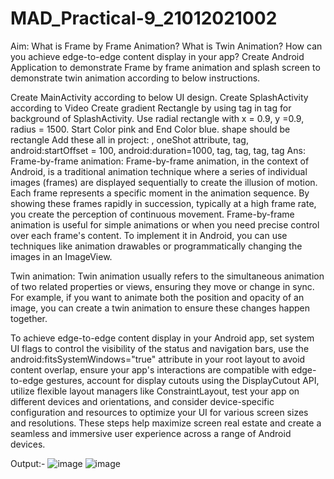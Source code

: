 # MAD_Practical-9_21012021002

Aim: What is Frame by Frame Animation? What is Twin Animation? How can you achieve edge-to-edge content display in your app? Create Android Application to demonstrate Frame by frame animation and splash screen to demonstrate twin animation according to below instructions.

Create MainActivity according to below UI design.
Create SplashActivity according to Video
Create gradient Rectangle by using tag in tag for background of SplashActivity. Use radial rectangle with x = 0.9, y =0.9, radius = 1500. Start Color pink and End Color blue. shape should be rectangle
Add these all in project: , oneShot attribute, tag, android:startOffset = 100, android:duration=1000, tag, tag, tag, tag
Ans: Frame-by-frame animation: Frame-by-frame animation, in the context of Android, is a traditional animation technique where a series of individual images (frames) are displayed sequentially to create the illusion of motion. Each frame represents a specific moment in the animation sequence. By showing these frames rapidly in succession, typically at a high frame rate, you create the perception of continuous movement. Frame-by-frame animation is useful for simple animations or when you need precise control over each frame's content. To implement it in Android, you can use techniques like animation drawables or programmatically changing the images in an ImageView.

Twin animation: Twin animation usually refers to the simultaneous animation of two related properties or views, ensuring they move or change in sync. For example, if you want to animate both the position and opacity of an image, you can create a twin animation to ensure these changes happen together.

To achieve edge-to-edge content display in your Android app, set system UI flags to control the visibility of the status and navigation bars, use the android:fitsSystemWindows="true" attribute in your root layout to avoid content overlap, ensure your app's interactions are compatible with edge-to-edge gestures, account for display cutouts using the DisplayCutout API, utilize flexible layout managers like ConstraintLayout, test your app on different devices and orientations, and consider device-specific configuration and resources to optimize your UI for various screen sizes and resolutions. These steps help maximize screen real estate and create a seamless and immersive user experience across a range of Android devices.

Output:-
![image](https://github.com/Agherasmit12/MAD_Practical-9_21012021002/assets/98636140/7286cec8-590e-445d-8409-a6cd9d92421f)
![image](https://github.com/Agherasmit12/MAD_Practical-9_21012021002/assets/98636140/d6d92888-5626-4017-86cd-e286745fdefa)

